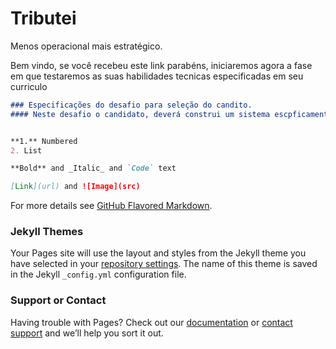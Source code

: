 # Tributei
Menos operacional mais estratégico.


Bem vindo, se você recebeu este link parabéns, iniciaremos agora a fase em que testaremos as suas habilidades tecnicas especificadas em seu curriculo 



```markdown
### Especificações do desafio para seleção do candito.
#### Neste desafio o candidato, deverá construi um sistema escpficamente usando o framework Laravel, usando banco de dados mysql, e fazer o seu deploy em um serviço de hospedagem de escolha do candito e disponibilizar o acesso ao sistema para o avalidor, assim tambem como o endereço do repositorio do Git, para analise do avaliador, o sistema de deve ser baseado na lista de requisitos abaixo:


**1.** Numbered
2. List

**Bold** and _Italic_ and `Code` text

[Link](url) and ![Image](src)
```

For more details see [GitHub Flavored Markdown](https://guides.github.com/features/mastering-markdown/).

### Jekyll Themes

Your Pages site will use the layout and styles from the Jekyll theme you have selected in your [repository settings](https://github.com/Wandersonelias/desafio-laravel/settings/pages). The name of this theme is saved in the Jekyll `_config.yml` configuration file.

### Support or Contact

Having trouble with Pages? Check out our [documentation](https://docs.github.com/categories/github-pages-basics/) or [contact support](https://support.github.com/contact) and we’ll help you sort it out.
